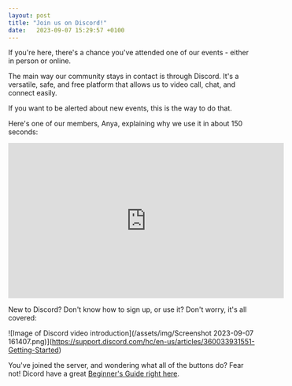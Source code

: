 ```yaml
---
layout: post
title: "Join us on Discord!"
date:   2023-09-07 15:29:57 +0100
---
```


If you're here, there's a chance you've attended one of our events - either in person or online.

The main way our community stays in contact is through Discord. It's a versatile, safe, and free platform that allows us to video call, chat, and connect easily.

If you want to be alerted about new events, this is the way to do that.

Here's one of our members, Anya, explaining why we use it in about 150 seconds:

<iframe width="560" height="315" src="https://www.youtube-nocookie.com/embed/ckbTMjOE5bg?si=8iGRP-F07TWp1FmR" title="YouTube video player" frameborder="0" allow="accelerometer; autoplay; clipboard-write; encrypted-media; gyroscope; picture-in-picture; web-share" allowfullscreen></iframe>

New to Discord? Don't know how to sign up, or use it? Don't worry, it's all covered:

![Image of Discord video introduction](/assets/img/Screenshot 2023-09-07 161407.png)](https://support.discord.com/hc/en-us/articles/360033931551-Getting-Started)

You've joined the server, and wondering what all of the buttons do? Fear not! Dicord have a great [Beginner's Guide right here](https://support.discord.com/hc/en-us/articles/360045138571-Beginner-s-Guide-to-Discord).


